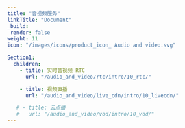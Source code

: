 ```yaml
---
title: "音视频服务"
linkTitle: "Document"
_build:
 render: false 
weight: 11
icon: "/images/icons/product_icon_ Audio and video.svg"

Section1:
  children:
    - title: 实时音视频 RTC
      url: "/audio_and_video/rtc/intro/10_rtc/"

    - title: 视频直播
      url: "/audio_and_video/live_cdn/intro/10_livecdn/"

   # - title: 云点播
   #   url: "/audio_and_video/vod/intro/10_vod/"
---
```




